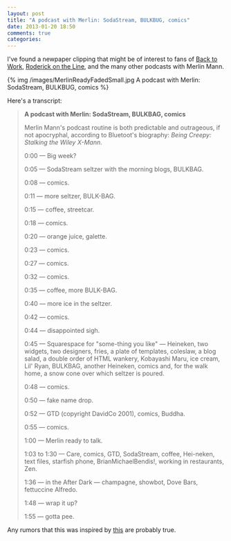 ```yaml
---
layout: post
title: "A podcast with Merlin: SodaStream, BULKBUG, comics"
date: 2013-01-20 18:50
comments: true
categories: 
---
```


I've found a newpaper clipping that might be of interest to fans of
[Back to Work](http://5by5.tv/b2w), [Roderick on the
Line](http://www.merlinmann.com/roderick/), and the many other
podcasts with Merlin Mann.

{% img /images/MerlinReadyFadedSmall.jpg A podcast with Merlin: SodaStream, BULKBUG, comics %}

Here's a transcript:

> **A podcast with Merlin: SodaStream, BULKBAG, comics**
>
> Merlin Mann's podcast routine is both predictable and outrageous, if
> not apocryphal, according to Bluetoot's biography: *Being Creepy:
> Stalking the Wiley X-Mann*.
>
> 0:00 — Big week?
>
> 0:05 — SodaStream seltzer with the morning blogs, BULKBAG. 
>
> 0:08 — comics. 
>
> 0:11 — more seltzer, BULK-BAG. 
>
> 0:15 — coffee, streetcar. 
>
> 0:18 — comics. 
>
> 0:20 — orange juice, galette. 
>
> 0:23 — comics. 
>
> 0:27 — comics. 
>
> 0:32 — comics. 
>
> 0:35 — coffee, more BULK-BAG. 
>
> 0:40 — more ice in the seltzer. 
>
> 0:42 — comics. 
>
> 0:44 — disappointed sigh. 
>  
> 0:45 — Squarespace for "some-thing you like" — Heineken, two widgets,
> two designers, fries, a plate of templates, coleslaw, a blog salad, a
> double order of HTML wankery, Kobayashi Maru, ice cream, Lil' Ryan,
> BULKBAG, another Heineken, comics and, for the walk home, a snow cone
> over which seltzer is poured. 
>
> 0:48 — comics. 
>
> 0:50 — fake name drop. 
>
> 0:52 — GTD (copyright DavidCo 2001), comics, Buddha.
>
> 0:55 — comics. 
>
> 1:00 — Merlin ready to talk. 
>
> 1:03 to 1:30 — Care, comics, GTD, SodaStream, coffee, Hei-neken, text
> files, starfish phone, BrianMichaelBendis!, working in restaurants,
> Zen. 
>
> 1:36 — in the After Dark — champagne, showbot, Dove Bars, fettuccine
> Alfredo. 
>
> 1:48 — wrap it up?
>
> 1:55 — gotta pee.

Any rumors that this was inspired by
[this](https://twitter.com/ewanmorgan/status/289905709112492034) are
probably true.
